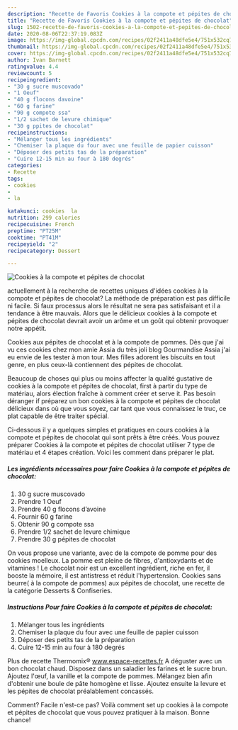 ```yaml
---
description: "Recette de Favoris Cookies à la compote et pépites de chocolat"
title: "Recette de Favoris Cookies à la compote et pépites de chocolat"
slug: 1502-recette-de-favoris-cookies-a-la-compote-et-pepites-de-chocolat
date: 2020-08-06T22:37:19.083Z
image: https://img-global.cpcdn.com/recipes/02f2411a48dfe5e4/751x532cq70/cookies-a-la-compote-et-pepites-de-chocolat-photo-principale-de-la-recette.jpg
thumbnail: https://img-global.cpcdn.com/recipes/02f2411a48dfe5e4/751x532cq70/cookies-a-la-compote-et-pepites-de-chocolat-photo-principale-de-la-recette.jpg
cover: https://img-global.cpcdn.com/recipes/02f2411a48dfe5e4/751x532cq70/cookies-a-la-compote-et-pepites-de-chocolat-photo-principale-de-la-recette.jpg
author: Ivan Barnett
ratingvalue: 4.4
reviewcount: 5
recipeingredient:
- "30 g sucre muscovado"
- "1 Oeuf"
- "40 g flocons davoine"
- "60 g farine"
- "90 g compote ssa"
- "1/2 sachet de levure chimique"
- "30 g ppites de chocolat"
recipeinstructions:
- "Mélanger tous les ingrédients"
- "Chemiser la plaque du four avec une feuille de papier cuisson"
- "Déposer des petits tas de la préparation"
- "Cuire 12-15 min au four à 180 degrés"
categories:
- Recette
tags:
- cookies
- 
- la

katakunci: cookies  la 
nutrition: 299 calories
recipecuisine: French
preptime: "PT25M"
cooktime: "PT41M"
recipeyield: "2"
recipecategory: Dessert

---
```



![Cookies à la compote et pépites de chocolat](https://img-global.cpcdn.com/recipes/02f2411a48dfe5e4/751x532cq70/cookies-a-la-compote-et-pepites-de-chocolat-photo-principale-de-la-recette.jpg)

actuellement à la recherche de recettes uniques d'idées cookies à la compote et pépites de chocolat? La méthode de préparation est pas difficile ni facile. Si faux processus alors le résultat ne sera pas satisfaisant et il a tendance à être mauvais. Alors que le délicieux cookies à la compote et pépites de chocolat devrait avoir un arôme et un goût qui obtenir provoquer notre appétit.

Cookies aux pépites de chocolat et à la compote de pommes. Dès que j&#39;ai vu ces cookies chez mon amie Assia du très joli blog Gourmandise Assia j&#39;ai eu envie de les tester à mon tour. Mes filles adorent les biscuits en tout genre, en plus ceux-là contiennent des pépites de chocolat.

Beaucoup de choses qui plus ou moins affecter la qualité gustative de cookies à la compote et pépites de chocolat, first à partir du type de matériau, alors élection fraîche à comment créer et serve it. Pas besoin déranger if préparez un bon cookies à la compote et pépites de chocolat délicieux dans où que vous soyez, car tant que vous connaissez le truc, ce plat capable de être traiter spécial.


Ci-dessous il y a quelques simples et pratiques en cours cookies à la compote et pépites de chocolat qui sont prêts à être créés. Vous pouvez préparer Cookies à la compote et pépites de chocolat utiliser 7 type de matériau et 4 étapes création. Voici les comment dans préparer le plat.

<!--inarticleads1-->

##### Les ingrédients nécessaires pour faire Cookies à la compote et pépites de chocolat:

1.  30 g sucre muscovado
1. Prendre 1 Oeuf
1. Prendre 40 g flocons d’avoine
1. Fournir 60 g farine
1. Obtenir 90 g compote ssa
1. Prendre 1/2 sachet de levure chimique
1. Prendre 30 g pépites de chocolat


On vous propose une variante, avec de la compote de pomme pour des cookies moelleux. La pomme est pleine de fibres, d&#39;antioxydants et de vitamines ! Le chocolat noir est un excellent ingrédient, riche en fer, il booste la mémoire, il est antistress et réduit l&#39;hypertension. Cookies sans beurre( à la compote de pommes) aux pépites de chocolat, une recette de la catégorie Desserts &amp; Confiseries. 

<!--inarticleads2-->

##### Instructions Pour faire Cookies à la compote et pépites de chocolat:

1. Mélanger tous les ingrédients
1. Chemiser la plaque du four avec une feuille de papier cuisson
1. Déposer des petits tas de la préparation
1. Cuire 12-15 min au four à 180 degrés


Plus de recette Thermomix® www.espace-recettes.fr A déguster avec un bon chocolat chaud. Disposez dans un saladier les farines et le sucre brun. Ajoutez l&#39;œuf, la vanille et la compote de pommes. Mélangez bien afin d&#39;obtenir une boule de pâte homogène et lisse. Ajoutez ensuite la levure et les pépites de chocolat préalablement concassés. 


Comment? Facile n'est-ce pas? Voilà comment set up cookies à la compote et pépites de chocolat que vous pouvez pratiquer à la maison. Bonne chance!
